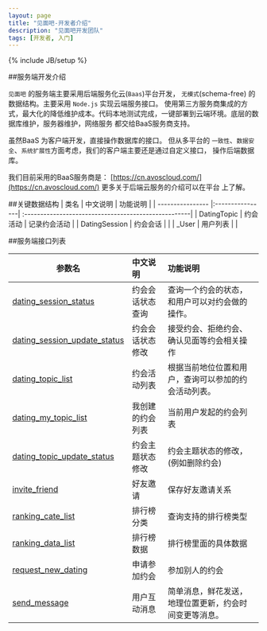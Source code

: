 ```yaml
---
layout: page
title: "见面吧-开发者介绍"
description: "见面吧开发团队"
tags: [开发者, 入门]
---
```

{% include JB/setup %}

##服务端开发介绍

`见面吧` 的服务端主要采用后端服务化云(`Baas`)平台开发， `无模式`(schema-free) 的数据结构。主要采用 `Node.js` 实现云端服务接口。
使用第三方服务商集成的方式，最大化的降低维护成本。代码本地测试完成，一键部署到云端环境。底层的数据库维护，服务器维护，网络服务
都交给BaaS服务商支持。

虽然BaaS 为客户端开发，直接操作数据库的接口。 但从多平台的 `一致性`、`数据安全`、`系统扩展性`方面考虑，我们的客户端主要还是通过自定义接口，
操作后端数据库。

我们目前采用的BaaS服务商是： [https://cn.avoscloud.com/](https://cn.avoscloud.com/) 更多关于后端云服务的介绍可以在平台
上了解。

##关键数据结构
| 类名              | 中文说明         | 功能说明                                              | 
| ---------------- |:----------------| :----------------------------------------------------|
| DatingTopic      | 约会活动         | 记录约会活动                                           |
| DatingSession    | 约会会话         |                                                      |
| \_User            | 用户列表         |                                                      |


##服务端接口列表

| 参数名        | 中文说明           | 功能说明                                                         |
| ------------- |:---------------| :-----------------------------------------------------------------|
| [dating_session_status](/api_doc/global.html#dating_session_status)  | 约会会话状态查询 | 查询一个约会的状态，和用户可以对约会做的操作。                    
| [dating_session_update_status](/api_doc/global.html#dating_session_update_status)  | 约会会话状态修改 | 接受约会、拒绝约会、确认见面等约会相关操作  
| [dating_topic_list](/api_doc/global.html#dating_topic_list)  | 约会活动列表 | 根据当前地位位置和用户，查询可以参加的约会活动列表。                      
| [dating_my_topic_list](/api_doc/global.html#dating_my_topic_list)  | 我创建的约会列表 | 当前用户发起的约会列表                                        
| [dating_topic_update_status](/api_doc/global.html#dating_topic_update_status)  | 约会主题状态修改 | 约会主题状态的修改，(例如删除约会)  
| [invite_friend](/api_doc/global.html#invite_friend)  | 好友邀请 | 保存好友邀请关系 
| [ranking_cate_list](/api_doc/global.html#ranking_cate_list)  | 排行榜分类 | 查询支持的排行榜类型              
| [ranking_data_list](/api_doc/global.html#ranking_data_list)  | 排行榜数据 | 排行榜里面的具体数据              
| [request_new_dating](/api_doc/global.html#request_new_dating)  | 申请参加约会 | 参加别人的约会                 
| [send_message](/api_doc/global.html#send_message)  | 用户互动消息 | 简单消息，鲜花发送，地理位置更新，约会时间变更等消息。                
 
